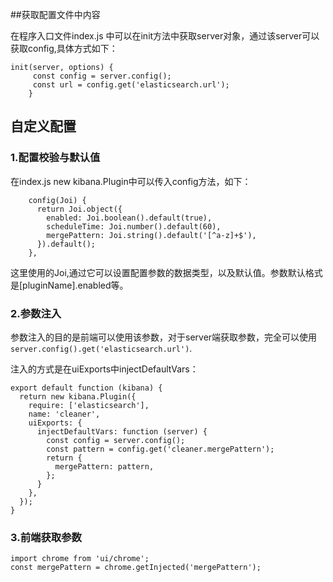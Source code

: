 ##获取配置文件中内容

在程序入口文件index.js 中可以在init方法中获取server对象，通过该server可以获取config,具体方式如下：
```
init(server, options) {
     const config = server.config();
     const url = config.get('elasticsearch.url');
    }
```

## 自定义配置

### 1.配置校验与默认值

在index.js new kibana.Plugin中可以传入config方法，如下：
```
    config(Joi) {
      return Joi.object({
        enabled: Joi.boolean().default(true),
        scheduleTime: Joi.number().default(60),
        mergePattern: Joi.string().default('[^a-z]+$'),
      }).default();
    },
```
这里使用的Joi,通过它可以设置配置参数的数据类型，以及默认值。参数默认格式是[pluginName].enabled等。

### 2.参数注入
参数注入的目的是前端可以使用该参数，对于server端获取参数，完全可以使用```server.config().get('elasticsearch.url')```.

注入的方式是在uiExports中injectDefaultVars：
```
export default function (kibana) {
  return new kibana.Plugin({
    require: ['elasticsearch'],
    name: 'cleaner',
    uiExports: {
      injectDefaultVars: function (server) {
        const config = server.config();
        const pattern = config.get('cleaner.mergePattern');
        return {
          mergePattern: pattern,
        };
      }
    },
  });
}
```
### 3.前端获取参数


```
import chrome from 'ui/chrome';
const mergePattern = chrome.getInjected('mergePattern');
```